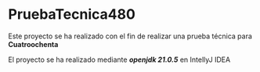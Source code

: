 # PruebaTecnica480

Este proyecto se ha realizado con el fin de realizar una prueba técnica para **Cuatroochenta**

El proyecto se ha realizado mediante **_openjdk 21.0.5_** en IntellyJ IDEA 

